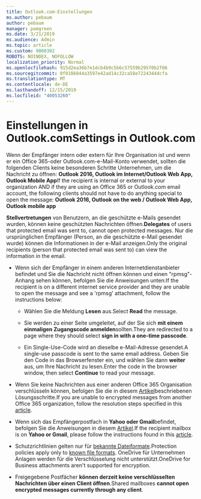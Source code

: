 ```yaml
---
title: Outlook.com-Einstellungen
ms.author: pebaum
author: pebaum
manager: pamgreen
ms.date: 3/21/2019
ms.audience: Admin
ms.topic: article
ms.custom: 9000302
ROBOTS: NOINDEX, NOFOLLOW
localization_priority: Normal
ms.openlocfilehash: 915d2ea36b7e1dcb4b9c5b6c57559b295f0b2f06
ms.sourcegitcommit: 0f0186044a3597e42ad14c32ca58e7224344dcfa
ms.translationtype: MT
ms.contentlocale: de-DE
ms.lasthandoff: 12/15/2019
ms.locfileid: "40053260"
---
```

# <a name="settings-in-outlookcom"></a><span data-ttu-id="4b314-102">Einstellungen in Outlook.com</span><span class="sxs-lookup"><span data-stu-id="4b314-102">Settings in Outlook.com</span></span>

<span data-ttu-id="4b314-103">Wenn der Empfänger intern oder extern für Ihre Organisation ist und wenn er ein Office 365-oder Outlook.com-e-Mail-Konto verwendet, sollten die folgenden Clients keine besonderen Schritte Unternehmen, um die Nachricht zu öffnen: **Outlook 2016, Outlook im Internet/Outlook Web App, Outlook Mobile App**</span><span class="sxs-lookup"><span data-stu-id="4b314-103">If the recipient is internal or external to your organization AND if they are using an Office 365 or Outlook.com email account, the following clients should not have to do anything special to open the message: **Outlook 2016, Outlook on the web / Outlook Web App, Outlook mobile app**</span></span>

<span data-ttu-id="4b314-104">**Stellvertretungen** von Benutzern, an die geschützte e-Mails gesendet wurden, können keine geschützten Nachrichten öffnen.</span><span class="sxs-lookup"><span data-stu-id="4b314-104">**Delegates** of users that protected email was sent to, cannot open protected messages.</span></span> <span data-ttu-id="4b314-105">Nur die ursprünglichen Empfänger (Person, an die geschützte e-Mail gesendet wurde) können die Informationen in der e-Mail anzeigen.</span><span class="sxs-lookup"><span data-stu-id="4b314-105">Only the original recipients (person that protected email was sent to) can view the information in the email.</span></span>

- <span data-ttu-id="4b314-106">Wenn sich der Empfänger in einem anderen Internetdienstanbieter befindet und Sie&nbsp;die Nachricht nicht öffnen können und einen "rpmsg"-Anhang sehen können, befolgen Sie die Anweisungen unten:</span><span class="sxs-lookup"><span data-stu-id="4b314-106">If the recipient is on a different internet service provider and they are&nbsp;unable to open the message and see a 'rpmsg' attachment, follow the instructions below:</span></span>
    
    - <span data-ttu-id="4b314-107">Wählen Sie die Meldung **Lesen** aus.</span><span class="sxs-lookup"><span data-stu-id="4b314-107">Select **Read** the message.</span></span>
    
    - <span data-ttu-id="4b314-108">Sie werden zu einer Seite umgeleitet, auf der Sie sich **mit einem einmaligen Zugangscode anmelden**sollten.</span><span class="sxs-lookup"><span data-stu-id="4b314-108">They are redirected to a page where they should select **sign in with a one-time passcode**.</span></span>
    
    - <span data-ttu-id="4b314-109">Ein Single-Use-Code wird an dieselbe e-Mail-Adresse gesendet.</span><span class="sxs-lookup"><span data-stu-id="4b314-109">A single-use passcode is sent to the same email address.</span></span> <span data-ttu-id="4b314-110">Geben Sie den Code in das Browserfenster ein, und wählen Sie dann **weiter** aus, um Ihre Nachricht zu lesen.</span><span class="sxs-lookup"><span data-stu-id="4b314-110">Enter the code in the browser window, then select **Continue** to read your message.</span></span>

- <span data-ttu-id="4b314-111">Wenn Sie keine Nachrichten aus einer anderen Office 365 Organisation verschlüsseln können, befolgen Sie die in diesem [Artikel](https://support.office.com/article/known-issues-opening-irm-protected-emails-sent-from-users-in-other-office-365-organizations-0dec0593-a05d-4aa2-8445-9311ebab3164)beschriebenen Lösungsschritte.</span><span class="sxs-lookup"><span data-stu-id="4b314-111">If you are unable to encrypted messages from another Office 365 organization, follow the resolution steps specified in this [article](https://support.office.com/article/known-issues-opening-irm-protected-emails-sent-from-users-in-other-office-365-organizations-0dec0593-a05d-4aa2-8445-9311ebab3164).</span></span>

- <span data-ttu-id="4b314-112">Wenn sich das Empfängerpostfach in **Yahoo oder Gmail**befindet, befolgen Sie</span> die Anweisungen in diesem [Artikel](https://support.office.com/article/how-do-i-open-a-protected-message-1157a286-8ecc-4b1e-ac43-2a608fbf3098).</span><span class="sxs-lookup"><span data-stu-id="4b314-112">If the recipient mailbox is on **Yahoo or Gmail**, please follow the instructions</span> found in this [article](https://support.office.com/article/how-do-i-open-a-protected-message-1157a286-8ecc-4b1e-ac43-2a608fbf3098).</span></span>

- <span data-ttu-id="4b314-113">Schutzrichtlinien gelten nur für [bekannte Dateiformate](https://docs.microsoft.com/azure/information-protection/rms-client/client-admin-guide-file-types).</span><span class="sxs-lookup"><span data-stu-id="4b314-113">Protection policies apply only to [known file formats](https://docs.microsoft.com/azure/information-protection/rms-client/client-admin-guide-file-types).</span></span> <span data-ttu-id="4b314-114">OneDrive für Unternehmen Anlagen werden für die Verschlüsselung nicht unterstützt.</span><span class="sxs-lookup"><span data-stu-id="4b314-114">OneDrive for Business attachments aren't supported for encryption.</span></span>

- <span data-ttu-id="4b314-115">Freigegebene Postfächer **können derzeit keine verschlüsselten Nachrichten über einen Client öffnen**.</span><span class="sxs-lookup"><span data-stu-id="4b314-115">Shared mailboxes **cannot open encrypted messages currently through any client**.</span></span> 
